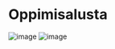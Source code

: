 # Oppimisalusta
![image](https://github.com/user-attachments/assets/bcd551d7-f03c-427e-b4d2-c533e6636bb6)
![image](https://github.com/user-attachments/assets/9666bf1d-2a1d-4250-ae61-35dfcc7a36ac)

